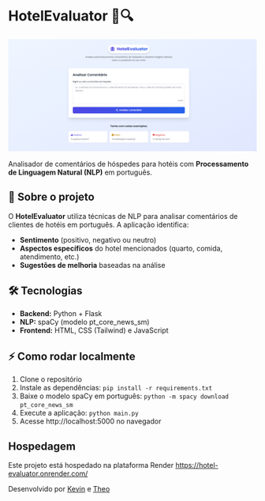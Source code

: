 # HotelEvaluator 🏨🔍

![HotelEvaluator Screenshot](./images/pagina%20inicial.png)

Analisador de comentários de hóspedes para hotéis com **Processamento de Linguagem Natural (NLP)** em português.

## 🚀 Sobre o projeto

O **HotelEvaluator** utiliza técnicas de NLP para analisar comentários de clientes de hotéis em português. A aplicação identifica:

- **Sentimento** (positivo, negativo ou neutro)
- **Aspectos específicos** do hotel mencionados (quarto, comida, atendimento, etc.)
- **Sugestões de melhoria** baseadas na análise

## 🛠️ Tecnologias

- **Backend:** Python + Flask
- **NLP:** spaCy (modelo pt_core_news_sm)
- **Frontend:** HTML, CSS (Tailwind) e JavaScript

## ⚡ Como rodar localmente

1. Clone o repositório
2. Instale as dependências: `pip install -r requirements.txt`
3. Baixe o modelo spaCy em português: `python -m spacy download pt_core_news_sm`
4. Execute a aplicação: `python main.py`
5. Acesse http://localhost:5000 no navegador

## Hospedagem

Este projeto está hospedado na plataforma Render <a>https://hotel-evaluator.onrender.com/</a>

Desenvolvido por [Kevin](https://www.linkedin.com/in/kevin-lopes-151797221/) e [Theo](https://www.linkedin.com/in/th%C3%A9o-rondon-b7259726b/)
